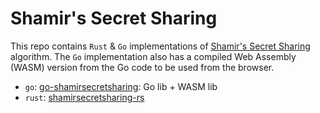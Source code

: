 # Shamir's Secret Sharing
This repo contains `Rust` & `Go` implementations of [Shamir's Secret Sharing](https://en.wikipedia.org/wiki/Shamir%27s_Secret_Sharing) algorithm. The `Go` implementation also has a compiled Web Assembly (WASM) version from the Go code to be used from the browser.

- `go`: [go-shamirsecretsharing](https://github.com/arnaucube/shamirsecretsharing/tree/master/go-shamirsecretsharing): Go lib + WASM lib
- `rust`: [shamirsecretsharing-rs](https://github.com/arnaucube/shamirsecretsharing/tree/master/shamirsecretsharing-rs)
